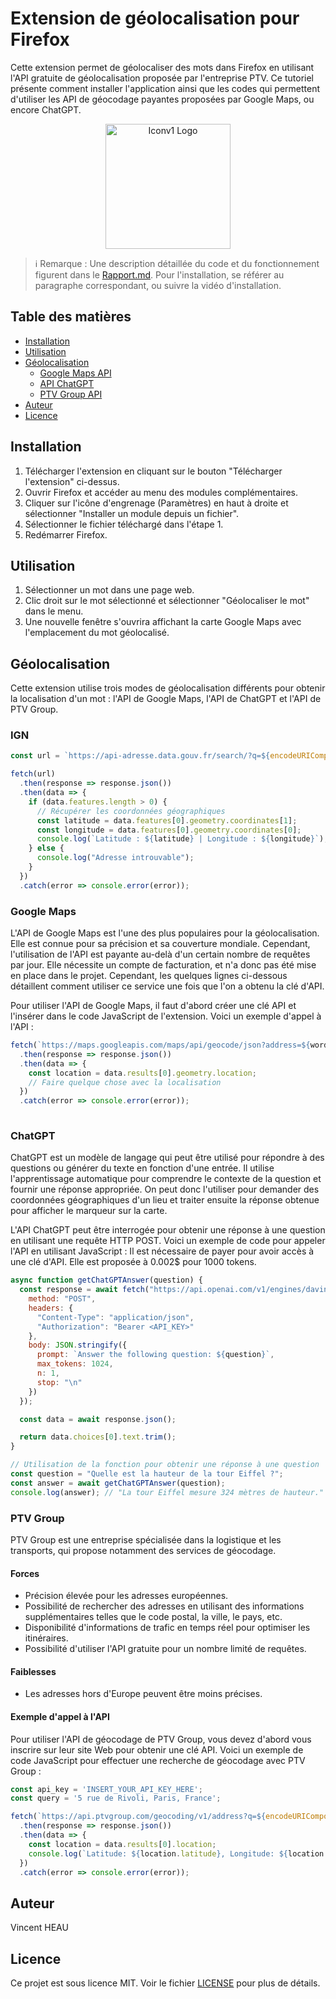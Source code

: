 # Extension de géolocalisation pour Firefox

Cette extension permet de géolocaliser des mots dans Firefox en utilisant l'API gratuite de géolocalisation proposée par l'entreprise PTV.
Ce tutoriel présente comment installer l'application ainsi que les codes qui permettent d'utiliser les API de géocodage payantes proposées par Google Maps, ou encore ChatGPT.
<p align="center">
  <img src="icon/iconv1.svg" width="200" height="200" alt="Iconv1 Logo">
</p>

> ℹ️ Remarque : Une description détaillée du code et du fonctionnement figurent dans le [Rapport.md](./Rapport.md). Pour l'installation, se référer au paragraphe correspondant, ou suivre la vidéo d'installation.

## Table des matières

- [Installation](#installation)
- [Utilisation](#utilisation)
- [Géolocalisation](#géolocalisation)
  - [Google Maps API](#google-maps-api)
  - [API ChatGPT](#api-chatgpt)
  - [PTV Group API](#ptv-group-api)
- [Auteur](#auteur)
- [Licence](#licence)

## Installation

1. Télécharger l'extension en cliquant sur le bouton "Télécharger l'extension" ci-dessus.
2. Ouvrir Firefox et accéder au menu des modules complémentaires.
3. Cliquer sur l'icône d'engrenage (Paramètres) en haut à droite et sélectionner "Installer un module depuis un fichier".
4. Sélectionner le fichier téléchargé dans l'étape 1.
5. Redémarrer Firefox.

## Utilisation

1. Sélectionner un mot dans une page web.
2. Clic droit sur le mot sélectionné et sélectionner "Géolocaliser le mot" dans le menu.
3. Une nouvelle fenêtre s'ouvrira affichant la carte Google Maps avec l'emplacement du mot géolocalisé.

## Géolocalisation

Cette extension utilise trois modes de géolocalisation différents pour obtenir la localisation d'un mot : l'API de Google Maps, l'API de ChatGPT et l'API de PTV Group.


### IGN


```javascript
const url = `https://api-adresse.data.gouv.fr/search/?q=${encodeURIComponent(address)}`;

fetch(url)
  .then(response => response.json())
  .then(data => {
    if (data.features.length > 0) {
      // Récupérer les coordonnées géographiques
      const latitude = data.features[0].geometry.coordinates[1];
      const longitude = data.features[0].geometry.coordinates[0];
      console.log(`Latitude : ${latitude} | Longitude : ${longitude}`);
    } else {
      console.log("Adresse introuvable");
    }
  })
  .catch(error => console.error(error));

```

### Google Maps

L'API de Google Maps est l'une des plus populaires pour la géolocalisation. Elle est connue pour sa précision et sa couverture mondiale. Cependant, l'utilisation de l'API est payante au-delà d'un certain nombre de requêtes par jour. Elle nécessite un compte de facturation, et n'a donc pas été mise en place dans le projet. Cependant, les quelques lignes ci-dessous détaillent comment utiliser ce service une fois que l'on a obtenu la clé d'API.

Pour utiliser l'API de Google Maps, il faut d'abord créer une clé API et l'insérer dans le code JavaScript de l'extension. Voici un exemple d'appel à l'API :

```javascript
fetch(`https://maps.googleapis.com/maps/api/geocode/json?address=${word}&key=YOUR_API_KEY`)
  .then(response => response.json())
  .then(data => {
    const location = data.results[0].geometry.location;
    // Faire quelque chose avec la localisation
  })
  .catch(error => console.error(error));
  
  ```
  
  
### ChatGPT

ChatGPT est un modèle de langage qui peut être utilisé pour répondre à des questions ou générer du texte en fonction d'une entrée. Il utilise l'apprentissage automatique pour comprendre le contexte de la question et fournir une réponse appropriée. On peut donc l'utiliser pour demander des coordonnées géographiques d'un lieu et traiter ensuite la réponse obtenue pour afficher le marqueur sur la carte.


L'API ChatGPT peut être interrogée pour obtenir une réponse à une question en utilisant une requête HTTP POST. Voici un exemple de code pour appeler l'API en utilisant JavaScript :
Il est nécessaire de payer pour avoir accès à une clé d'API. Elle est proposée à 0.002$ pour 1000 tokens.

```javascript
async function getChatGPTAnswer(question) {
  const response = await fetch("https://api.openai.com/v1/engines/davinci-codex/completions", {
    method: "POST",
    headers: {
      "Content-Type": "application/json",
      "Authorization": "Bearer <API_KEY>"
    },
    body: JSON.stringify({
      prompt: `Answer the following question: ${question}`,
      max_tokens: 1024,
      n: 1,
      stop: "\n"
    })
  });

  const data = await response.json();

  return data.choices[0].text.trim();
}

// Utilisation de la fonction pour obtenir une réponse à une question
const question = "Quelle est la hauteur de la tour Eiffel ?";
const answer = await getChatGPTAnswer(question);
console.log(answer); // "La tour Eiffel mesure 324 mètres de hauteur."

```

### PTV Group

PTV Group est une entreprise spécialisée dans la logistique et les transports, qui propose notamment des services de géocodage.

#### Forces

- Précision élevée pour les adresses européennes.
- Possibilité de rechercher des adresses en utilisant des informations supplémentaires telles que le code postal, la ville, le pays, etc.
- Disponibilité d'informations de trafic en temps réel pour optimiser les itinéraires.
- Possibilité d'utiliser l'API gratuite pour un nombre limité de requêtes.

#### Faiblesses

- Les adresses hors d'Europe peuvent être moins précises.

#### Exemple d'appel à l'API

Pour utiliser l'API de géocodage de PTV Group, vous devez d'abord vous inscrire sur leur site Web pour obtenir une clé API. Voici un exemple de code JavaScript pour effectuer une recherche de géocodage avec PTV Group :

```javascript
const api_key = 'INSERT_YOUR_API_KEY_HERE';
const query = '5 rue de Rivoli, Paris, France';

fetch(`https://api.ptvgroup.com/geocoding/v1/address?q=${encodeURIComponent(query)}&limit=1&apikey=${api_key}`)
  .then(response => response.json())
  .then(data => {
    const location = data.results[0].location;
    console.log(`Latitude: ${location.latitude}, Longitude: ${location.longitude}`);
  })
  .catch(error => console.error(error));
  ```



## Auteur

Vincent HEAU

## Licence

Ce projet est sous licence MIT. Voir le fichier [LICENSE](LICENSE) pour plus de détails.
